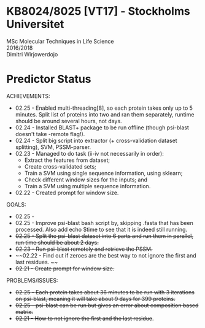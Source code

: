 # KB8024/8025 [VT17] - Stockholms Universitet
MSc Molecular Techniques in Life Science <br>
2016/2018 <br>
Dimitri Wirjowerdojo<br>

# Predictor Status
ACHIEVEMENTS:
* 02.25 - Enabled multi-threading[8], so each protein takes only up to 5 minutes. Split list of proteins into two and ran them separately, runtime should be around several hours, not days.
* 02.24 - Installed BLAST+ package to be run offline (though psi-blast doesn't take -remote flag!).
* 02.24 - Split big script into extractor (+ cross-validation dataset splitting), SVM, PSSM-parser.
* 02.23 - Managed to do task (ii-iv not necessarily in order):
  * Extract the features from dataset;
  * Create cross-validated sets;
  * Train a SVM using single sequence information, using sklearn;
  * Check different window sizes for the inputs; and
  * Train a SVM using multiple sequence information.
* 02.22 - Created prompt for window size.

GOALS:
* 02.25 - 
* 02.25 - Improve psi-blast bash script by, skipping .fasta that has been processed. Also add echo $time to see that it is indeed still running.
* ~~02.25 - Split the psi-blast dataset into 6 parts and run them in parallel, run time should be about 2 days.~~
* ~~02.23 - Run psi-blast remotely and retrieve the PSSM.~~
* ~~02.22 - Find out if zeroes are the best way to not ignore the first and last residues. ~~<br>
* ~~02.21 - Create prompt for window size.~~ <br>

PROBLEMS/ISSUES:
* ~~02.25 - Each protein takes about 36 minutes to be run with 3 iterations on psi-blast, meaning it will take about 9 days for 399 proteins.~~
* ~~02.25 - psi-blast can be run but gives an error about composition based matrix.~~
* ~~02.21 - How to not ignore the first and the last residue~~.
